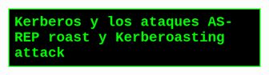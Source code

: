 


<h1 style="
    color: #00ff00;
    background: black; 
    border: 2px solid #00ff00;
    padding: 10px;     
    font-family: 'Courier New';
    text-aling: center; 
"> 
 Kerberos y los ataques AS-REP roast y Kerberoasting attack
</h1>
